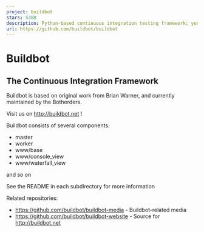 ```yaml
---
project: buildbot
stars: 5388
description: Python-based continuous integration testing framework; your pull requests are more than welcome!
url: https://github.com/buildbot/buildbot
---
```


Buildbot
========

The Continuous Integration Framework
------------------------------------

Buildbot is based on original work from Brian Warner, and currently maintained by the Botherders.

Visit us on http://buildbot.net !

Buildbot consists of several components:

-   master
-   worker
-   www/base
-   www/console\_view
-   www/waterfall\_view

and so on

See the README in each subdirectory for more information

Related repositories:

-   https://github.com/buildbot/buildbot-media - Buildbot-related media
-   https://github.com/buildbot/buildbot-website - Source for http://buildbot.net
